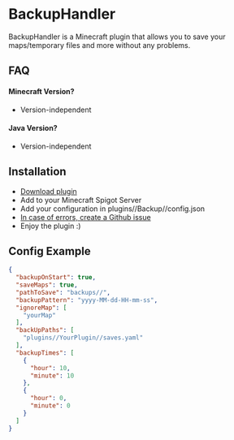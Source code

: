 
# BackupHandler

BackupHandler is a Minecraft plugin that allows you to save your maps/temporary files and more without any problems.


## FAQ

#### Minecraft Version?

- Version-independent

#### Java Version?

- Version-independent


## Installation


- [Download plugin](https://github.com/eyxp/BackupHandler/actions/runs/7678079635/artifacts/1199547742)
- Add to your Minecraft Spigot Server
- Add your configuration in plugins//Backup//config.json
- [In case of errors, create a Github issue](https://github.com/eyxp/BackupHandler/issues)
- Enjoy the plugin :)
## Config Example

```json
{
  "backupOnStart": true,
  "saveMaps": true,
  "pathToSave": "backups//",
  "backupPattern": "yyyy-MM-dd-HH-mm-ss",
  "ignoreMap": [
    "yourMap"
  ],
  "backUpPaths": [
    "plugins//YourPlugin//saves.yaml"
  ],
  "backupTimes": [
    {
      "hour": 10,
      "minute": 10
    },
    {
      "hour": 0,
      "minute": 0
    }
  ]
}
```

